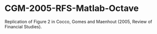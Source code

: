 # CGM-2005-RFS-Matlab-Octave
Replication of Figure 2 in Cocco, Gomes and Maenhout (2005, Review of Financial Studies).
